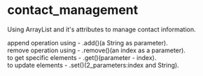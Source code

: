 # contact_management
Using ArrayList and it's attributes to manage contact information.

append operation using - .add()(a String as parameter).  
remove operation using - .remove()(an index as a parameter).  
to get specific elements - .get()(parameter - index).  
to update elements       - .set()(2_parameters:index and String).       
